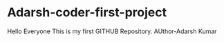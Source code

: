 # Adarsh-coder-first-project
Hello Everyone This is my first GITHUB Repository.
AUthor-Adarsh Kumar

